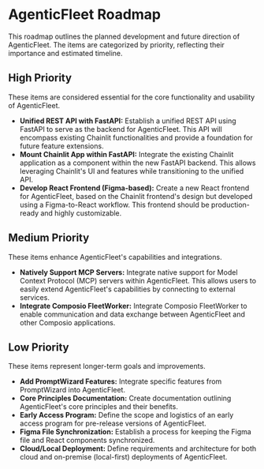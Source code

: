 # AgenticFleet Roadmap

This roadmap outlines the planned development and future direction of AgenticFleet. The items are categorized by priority, reflecting their importance and estimated timeline.

## High Priority

These items are considered essential for the core functionality and usability of AgenticFleet.

*   **Unified REST API with FastAPI:** Establish a unified REST API using FastAPI to serve as the backend for AgenticFleet. This API will encompass existing Chainlit functionalities and provide a foundation for future feature extensions.
*   **Mount Chainlit App within FastAPI:** Integrate the existing Chainlit application as a component within the new FastAPI backend. This allows leveraging Chainlit's UI and features while transitioning to the unified API.
*   **Develop React Frontend (Figma-based):** Create a new React frontend for AgenticFleet, based on the Chainlit frontend's design but developed using a Figma-to-React workflow. This frontend should be production-ready and highly customizable.

## Medium Priority

These items enhance AgenticFleet's capabilities and integrations.

*   **Natively Support MCP Servers:** Integrate native support for Model Context Protocol (MCP) servers within AgenticFleet. This allows users to easily extend AgenticFleet's capabilities by connecting to external services.
*   **Integrate Composio FleetWorker:** Integrate Composio FleetWorker to enable communication and data exchange between AgenticFleet and other Composio applications.

## Low Priority

These items represent longer-term goals and improvements.

*   **Add PromptWizard Features:** Integrate specific features from PromptWizard into AgenticFleet.
*   **Core Principles Documentation:** Create documentation outlining AgenticFleet's core principles and their benefits.
*   **Early Access Program:** Define the scope and logistics of an early access program for pre-release versions of AgenticFleet.
*   **Figma File Synchronization:** Establish a process for keeping the Figma file and React components synchronized.
*   **Cloud/Local Deployment:** Define requirements and architecture for both cloud and on-premise (local-first) deployments of AgenticFleet.
